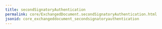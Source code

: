 ```yaml
---
title: secondSignatoryAuthentication
permalink: core/ExchangedDocument.secondSignatoryAuthentication.html
jsonid: core_exchangeddocument_secondsignatoryauthentication
---
```


